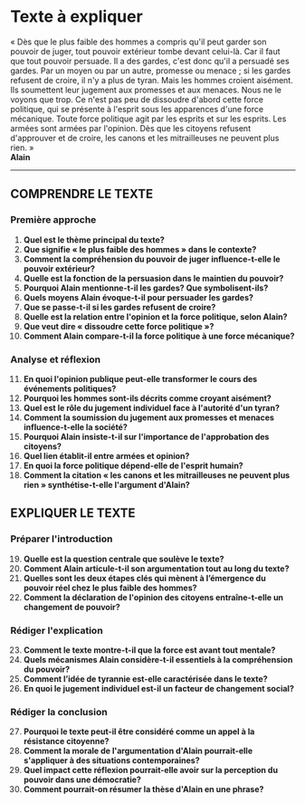 # Texte à expliquer

« Dès que le plus faible des hommes a compris qu'il peut garder son pouvoir de juger, tout pouvoir extérieur tombe devant celui-là. Car il faut que tout pouvoir persuade. Il a des gardes, c'est donc qu'il a persuadé ses gardes. Par un moyen ou par un autre, promesse ou menace ; si les gardes refusent de croire, il n'y a plus de tyran. Mais les hommes croient aisément. Ils soumettent leur jugement aux promesses et aux menaces. Nous ne le voyons que trop. Ce n'est pas peu de dissoudre d'abord cette force politique, qui se présente à l'esprit sous les apparences d'une force mécanique. Toute force politique agit par les esprits et sur les esprits. Les armées sont armées par l'opinion. Dès que les citoyens refusent d'approuver et de croire, les canons et les mitrailleuses ne peuvent plus rien. »  
**Alain**

---

## COMPRENDRE LE TEXTE

### Première approche

1. **Quel est le thème principal du texte?**  
2. **Que signifie « le plus faible des hommes » dans le contexte?**  
3. **Comment la compréhension du pouvoir de juger influence-t-elle le pouvoir extérieur?**  
4. **Quelle est la fonction de la persuasion dans le maintien du pouvoir?**  
5. **Pourquoi Alain mentionne-t-il les gardes? Que symbolisent-ils?**  
6. **Quels moyens Alain évoque-t-il pour persuader les gardes?**  
7. **Que se passe-t-il si les gardes refusent de croire?**  
8. **Quelle est la relation entre l'opinion et la force politique, selon Alain?**  
9. **Que veut dire « dissoudre cette force politique »?**  
10. **Comment Alain compare-t-il la force politique à une force mécanique?**

### Analyse et réflexion

11. **En quoi l'opinion publique peut-elle transformer le cours des événements politiques?**  
12. **Pourquoi les hommes sont-ils décrits comme croyant aisément?**  
13. **Quel est le rôle du jugement individuel face à l'autorité d'un tyran?**  
14. **Comment la soumission du jugement aux promesses et menaces influence-t-elle la société?**  
15. **Pourquoi Alain insiste-t-il sur l'importance de l'approbation des citoyens?**  
16. **Quel lien établit-il entre armées et opinion?**  
17. **En quoi la force politique dépend-elle de l'esprit humain?**  
18. **Comment la citation « les canons et les mitrailleuses ne peuvent plus rien » synthétise-t-elle l'argument d'Alain?**

## EXPLIQUER LE TEXTE

### Préparer l'introduction

19. **Quelle est la question centrale que soulève le texte?**  
20. **Comment Alain articule-t-il son argumentation tout au long du texte?**  
21. **Quelles sont les deux étapes clés qui mènent à l’émergence du pouvoir réel chez le plus faible des hommes?**  
22. **Comment la déclaration de l'opinion des citoyens entraîne-t-elle un changement de pouvoir?**  

### Rédiger l'explication

23. **Comment le texte montre-t-il que la force est avant tout mentale?**  
24. **Quels mécanismes Alain considère-t-il essentiels à la compréhension du pouvoir?**  
25. **Comment l’idée de tyrannie est-elle caractérisée dans le texte?**  
26. **En quoi le jugement individuel est-il un facteur de changement social?**  

### Rédiger la conclusion

27. **Pourquoi le texte peut-il être considéré comme un appel à la résistance citoyenne?**  
28. **Comment la morale de l'argumentation d'Alain pourrait-elle s'appliquer à des situations contemporaines?**  
29. **Quel impact cette réflexion pourrait-elle avoir sur la perception du pouvoir dans une démocratie?**  
30. **Comment pourrait-on résumer la thèse d'Alain en une phrase?**  
